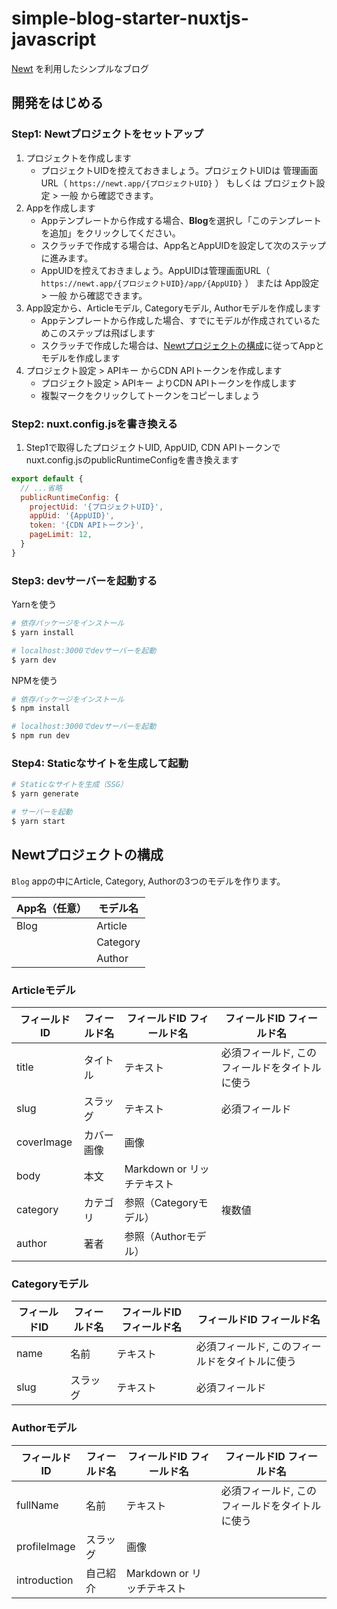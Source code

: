# simple-blog-starter-nuxtjs-javascript

[Newt](https://www.newt.so/) を利用したシンプルなブログ

## 開発をはじめる

### Step1: Newtプロジェクトをセットアップ

1. プロジェクトを作成します
    - プロジェクトUIDを控えておきましょう。プロジェクトUIDは 管理画面URL（ `https://newt.app/{プロジェクトUID}` ） もしくは プロジェクト設定 > 一般 から確認できます。
2. Appを作成します
    - Appテンプレートから作成する場合、**Blog**を選択し「このテンプレートを追加」をクリックしてください。
    - スクラッチで作成する場合は、App名とAppUIDを設定して次のステップに進みます。
    - AppUIDを控えておきましょう。AppUIDは管理画面URL（ `https://newt.app/{プロジェクトUID}/app/{AppUID}` ） または App設定 > 一般 から確認できます。
3. App設定から、Articleモデル, Categoryモデル, Authorモデルを作成します
    - Appテンプレートから作成した場合、すでにモデルが作成されているためこのステップは飛ばします
    - スクラッチで作成した場合は、[Newtプロジェクトの構成](https://github.com/Newt-Inc/newt-simple-blog-starter-nuxtjs#Newtプロジェクトの構成)に従ってAppとモデルを作成します
4. プロジェクト設定 > APIキー からCDN APIトークンを作成します
    - プロジェクト設定 > APIキー よりCDN APIトークンを作成します
    - 複製マークをクリックしてトークンをコピーしましょう

### Step2: nuxt.config.jsを書き換える

1. Step1で取得したプロジェクトUID, AppUID, CDN APIトークンでnuxt.config.jsのpublicRuntimeConfigを書き換えます

```javascript
export default {
  // ...省略
  publicRuntimeConfig: {
    projectUid: '{プロジェクトUID}',
    appUid: '{AppUID}',
    token: '{CDN APIトークン}',
    pageLimit: 12,
  }
}
```

### Step3: devサーバーを起動する

Yarnを使う

```bash
# 依存パッケージをインストール
$ yarn install

# localhost:3000でdevサーバーを起動
$ yarn dev
```

NPMを使う

```bash
# 依存パッケージをインストール
$ npm install

# localhost:3000でdevサーバーを起動
$ npm run dev
```

### Step4: Staticなサイトを生成して起動

```bash
# Staticなサイトを生成（SSG）
$ yarn generate

# サーバーを起動
$ yarn start
```

## Newtプロジェクトの構成

`Blog` appの中にArticle, Category, Authorの3つのモデルを作ります。

| App名（任意） | モデル名 |
| --- | --- |
| Blog | Article |
|  | Category |
|  | Author |

### Articleモデル

| フィールドID | フィールド名 | フィールドID	フィールド名 | フィールドID	フィールド名 |
| --- | --- | --- | --- |
| title | タイトル | テキスト | 必須フィールド, このフィールドをタイトルに使う |
| slug | スラッグ | テキスト | 必須フィールド |
| coverImage | カバー画像 | 画像 |  |
| body | 本文 | Markdown or リッチテキスト |  |
| category | カテゴリ | 参照（Categoryモデル） | 複数値 |
| author | 著者 | 参照（Authorモデル） |  |

### Categoryモデル

| フィールドID | フィールド名 | フィールドID	フィールド名 | フィールドID	フィールド名 |
| --- | --- | --- | --- |
| name | 名前 | テキスト | 必須フィールド, このフィールドをタイトルに使う |
| slug | スラッグ | テキスト | 必須フィールド |

### Authorモデル

| フィールドID | フィールド名 | フィールドID	フィールド名 | フィールドID	フィールド名 |
| --- | --- | --- | --- |
| fullName | 名前 | テキスト | 必須フィールド, このフィールドをタイトルに使う |
| profileImage | スラッグ | 画像 |  |
| introduction | 自己紹介 | Markdown or リッチテキスト |  |